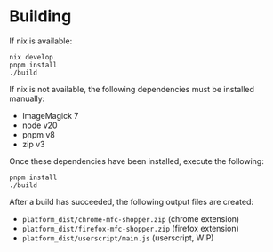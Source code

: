 # Building

If nix is available:

```
nix develop
pnpm install
./build
```

If nix is not available, the following dependencies must be installed manually:

- ImageMagick 7
- node v20
- pnpm v8
- zip v3

Once these dependencies have been installed, execute the following:
```
pnpm install
./build
```

After a build has succeeded, the following output files are created:

- `platform_dist/chrome-mfc-shopper.zip` (chrome extension)
- `platform_dist/firefox-mfc-shopper.zip` (firefox extension)
- `platform_dist/userscript/main.js` (userscript, WIP)